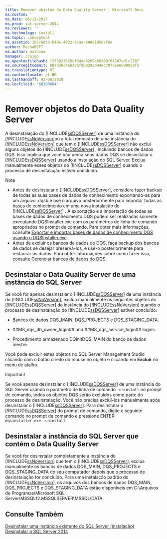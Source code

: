 ```yaml
---
title: Remover objetos do Data Quality Server | Microsoft Docs
ms.custom: ''
ms.date: 06/13/2017
ms.prod: sql-server-2014
ms.reviewer: ''
ms.technology: install
ms.topic: conceptual
ms.assetid: 1b7c6dbb-b40e-4822-9caa-608e1056af8e
author: MashaMSFT
ms.author: mathoma
manager: craigg
ms.openlocfilehash: f273823825cf94da6269a58389f04207ad1c2707
ms.sourcegitcommit: b87d36c46b39af8b929ad94ec707dee8800950f5
ms.translationtype: MT
ms.contentlocale: pt-BR
ms.lasthandoff: 02/08/2020
ms.locfileid: "68190664"
---
```

# <a name="remove-data-quality-server-objects"></a>Remover objetos do Data Quality Server
  A desinstalação do [!INCLUDE[ssDQSServer](../../includes/ssdqsserver-md.md)] de uma instância do [!INCLUDE[ssNoVersion](../../includes/ssnoversion-md.md)]ou a total remoção de uma instância do [!INCLUDE[ssNoVersion](../../includes/ssnoversion-md.md)] que tem o [!INCLUDE[ssDQSServer](../../includes/ssdqsserver-md.md)] não exclui alguns objetos do [!INCLUDE[ssDQSServer](../../includes/ssdqsserver-md.md)] , incluindo bancos de dados DQS. Isso implica que você não perca seus dados DQS se desinstalar o [!INCLUDE[ssDQSServer](../../includes/ssdqsserver-md.md)] usando a instalação do SQL Server. Exclua manualmente esses objetos do [!INCLUDE[ssDQSServer](../../includes/ssdqsserver-md.md)] quando o processo de desinstalação estiver concluído.  
  
> [!NOTE]
>  -   Antes de desinstalar o [!INCLUDE[ssDQSServer](../../includes/ssdqsserver-md.md)], considere fazer backup de todas as suas bases de dados de conhecimento exportando-as para um arquivo .dqsb e use o arquivo posteriormente para importar todas as bases de conhecimento em uma nova instalação do [!INCLUDE[ssDQSServer](../../includes/ssdqsserver-md.md)] . A exportação e a importação de todas as bases de dados de conhecimento DQS podem ser realizadas somente executando DQSInstaller.exe com os parâmetros de linha de comando apropriados no prompt de comando. Para obter mais informações, consulte [Exportar e importar bases de dados de conhecimento DQS usando o DQSInstaller.exe](../../data-quality-services/install-windows/export-and-import-dqs-knowledge-bases-using-dqsinstaller-exe.md).  
> -   Antes de excluir os bancos de dados do DQS, faça backup dos bancos de dados se desejar preservá-los, e use-o posteriormente para restaurar os dados. Para obter informações sobre como fazer isso, consulte [Gerenciar bancos de dados do DQS](../../../2014/data-quality-services/manage-dqs-databases.md).  
  
## <a name="uninstall-data-quality-server-from-a-sql-server-instance"></a>Desinstalar o Data Quality Server de uma instância do SQL Server  
 Se você for apenas desinstalar o [!INCLUDE[ssDQSServer](../../includes/ssdqsserver-md.md)] de uma instância do [!INCLUDE[ssNoVersion](../../includes/ssnoversion-md.md)], exclua manualmente os seguintes objetos do [!INCLUDE[ssDQSServer](../../includes/ssdqsserver-md.md)] da instância do [!INCLUDE[ssNoVersion](../../includes/ssnoversion-md.md)] quando o processo de desinstalação do [!INCLUDE[ssDQSServer](../../includes/ssdqsserver-md.md)] estiver concluído:  
  
-   Bancos de dados DQS_MAIN, DQS_PROJECTS e DQS_STAGING_DATA.  
  
-   \##MS_dqs_db_owner_login## and ##MS_dqs_service_login## logins.  
  
-   Procedimento armazenado DQInitDQS_MAIN do banco de dados mestre.  
  
 Você pode excluir estes objetos no SQL Server Management Studio clicando com o botão direito do mouse no objeto e clicando em **Excluir** no menu de atalho.  
  
> [!IMPORTANT]  
>  Se você apenas desinstalar o [!INCLUDE[ssDQSServer](../../includes/ssdqsserver-md.md)] de uma instância do SQL Server usando o parâmetro de linha de comando `-uninstall` no prompt de comando, todos os objetos DQS serão excluídos como parte do processo de desinstalação. Você não precisa excluí-los manualmente após desinstalar o [!INCLUDE[ssDQSServer](../../includes/ssdqsserver-md.md)]. Para desinstalar o [!INCLUDE[ssDQSServer](../../includes/ssdqsserver-md.md)] do prompt de comando, digite o seguinte comando no prompt de comando e pressione ENTER:   
> `dqsinstaller.exe -uninstall`  
  
## <a name="uninstall-sql-server-instance-containing-data-quality-server"></a>Desinstalar a instância do SQL Server que contém o Data Quality Server  
 Se você for desinstalar completamente a instância do [!INCLUDE[ssNoVersion](../../includes/ssnoversion-md.md)] que tem o [!INCLUDE[ssDQSServer](../../includes/ssdqsserver-md.md)], exclua manualmente os bancos de dados DQS_MAIN, DQS_PROJECTS e DQS_STAGING_DATA do seu computador depois que o processo de desinstalação for concluído. Para uma instalação padrão do [!INCLUDE[ssNoVersion](../../includes/ssnoversion-md.md)], os arquivos dos bancos de dados DQS_MAIN, DQS_PROJECTS e DQS_STAGING_DATA estão disponíveis em C:\Arquivos de Programas\Microsoft SQL Server\MSSQL12.MSSQLSERVER\MSSQL\DATA.  
  
## <a name="see-also"></a>Consulte Também  
 [Desinstalar uma instância existente do SQL Server &#40;instalação&#41;](../../../2014/sql-server/install/uninstall-an-existing-instance-of-sql-server-setup.md)   
 [Desinstalar o SQL Server 2014](uninstall-sql-server.md)  
  
  
